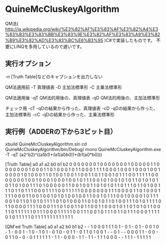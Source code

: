 QuineMcCluskeyAlgorithm
=======================

QM法( http://ja.wikipedia.org/wiki/%E3%82%AF%E3%83%AF%E3%82%A4%E3%83%B3%E3%83%BB%E3%83%9E%E3%82%AF%E3%83%A9%E3%82%B9%E3%82%AD%E3%83%BC%E6%B3%95 )C#で実装したものです。
不要にLINQを多用しているので遅いです。

## 実行オプション
  -n [Truth Table]などのキャプションを出力しない

  QM法適用前
  -T 真理値表
  -D 主加法標準形
  -C 主乗法標準形

  QM法適用後
  -qT QM法的用後の、真理値表
  -qD QM法的用後の、主加法標準形

  チェック用
  -cT -qDの結果から作った、真理値表
  -cD -qDの結果から作った、主加法標準形
  -cC -qDの結果から作った、主乗法標準形

## 実行例（ADDERの下から3ビット目）
  xbuild QuineMcCluskeyAlgorithm.sln
  cd QuineMcCluskeyAlgorithm/bin/Debug/
  mono QuineMcCluskeyAlgorithm.exe -T -qT
  (a2^b2)^((a1*b1)+(a1*(a0*b0))+(b1*(a0*b0)))

  [Truth Table]
   a0 a1 a2 b0 b1 b2
    0  0  0  0  0  0  0
    1  0  0  0  0  0  0
    0  1  0  0  0  0  0
    1  1  0  0  0  0  0
    0  0  1  0  0  0  1
    1  0  1  0  0  0  1
    0  1  1  0  0  0  1
    1  1  1  0  0  0  1
    0  0  0  1  0  0  0
    1  0  0  1  0  0  0
    0  1  0  1  0  0  0
    1  1  0  1  0  0  1
    0  0  1  1  0  0  1
    1  0  1  1  0  0  1
    0  1  1  1  0  0  1
    1  1  1  1  0  0  0
    0  0  0  0  1  0  0
    1  0  0  0  1  0  0
    0  1  0  0  1  0  1
    1  1  0  0  1  0  1
    0  0  1  0  1  0  1
    1  0  1  0  1  0  1
    0  1  1  0  1  0  0
    1  1  1  0  1  0  0
    0  0  0  1  1  0  0
    1  0  0  1  1  0  1
    0  1  0  1  1  0  1
    1  1  0  1  1  0  1
    0  0  1  1  1  0  1
    1  0  1  1  1  0  0
    0  1  1  1  1  0  0
    1  1  1  1  1  0  0
    0  0  0  0  0  1  1
    1  0  0  0  0  1  1
    0  1  0  0  0  1  1
    1  1  0  0  0  1  1
    0  0  1  0  0  1  0
    1  0  1  0  0  1  0
    0  1  1  0  0  1  0
    1  1  1  0  0  1  0
    0  0  0  1  0  1  1
    1  0  0  1  0  1  1
    0  1  0  1  0  1  1
    1  1  0  1  0  1  0
    0  0  1  1  0  1  0
    1  0  1  1  0  1  0
    0  1  1  1  0  1  0
    1  1  1  1  0  1  1
    0  0  0  0  1  1  1
    1  0  0  0  1  1  1
    0  1  0  0  1  1  0
    1  1  0  0  1  1  0
    0  0  1  0  1  1  0
    1  0  1  0  1  1  0
    0  1  1  0  1  1  1
    1  1  1  0  1  1  1
    0  0  0  1  1  1  1
    1  0  0  1  1  1  0
    0  1  0  1  1  1  0
    1  1  0  1  1  1  0
    0  0  1  1  1  1  0
    1  0  1  1  1  1  1
    0  1  1  1  1  1  1
    1  1  1  1  1  1  1
  
  [QM'ed Truth Table]
   a0 a1 a2 b0 b1 b2
    -  -  1  0  0  0  1
    1  1  0  1  -  0  1
    -  0  1  -  0  0  1
    0  -  1  -  0  0  1
    -  1  0  -  1  0  1
    -  0  1  0  -  0  1
    1  -  0  1  1  0  1
    0  0  1  -  -  0  1
    -  -  0  0  0  1  1
    -  0  0  -  0  1  1
    0  -  0  -  0  1  1
    1  1  1  1  -  1  1
    -  0  0  0  -  1  1
    -  1  1  -  1  1  1
    0  0  0  -  -  1  1
    1  -  1  1  1  1  1
